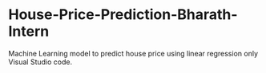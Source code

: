 # House-Price-Prediction-Bharath-Intern
Machine Learning model to predict house price using linear regression only Visual Studio code.
